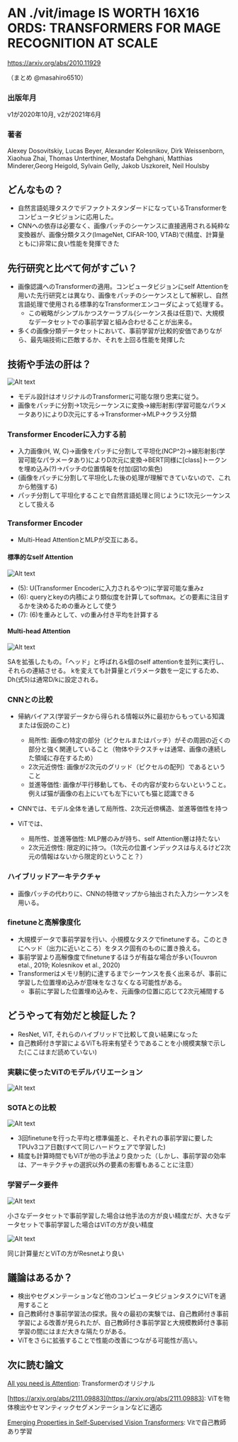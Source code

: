 # AN ./vit/image IS WORTH 16X16  ORDS: TRANSFORMERS FOR  MAGE RECOGNITION AT SCALE

https://arxiv.org/abs/2010.11929

（まとめ @masahiro6510）

### 出版年月
v1が2020年10月, v2が2021年6月

### 著者
Alexey Dosovitskiy, Lucas Beyer, Alexander Kolesnikov, Dirk Weissenborn, Xiaohua Zhai, Thomas Unterthiner, Mostafa Dehghani, Matthias Minderer,Georg Heigold, Sylvain Gelly, Jakob Uszkoreit, Neil Houlsby

## どんなもの？
- 自然言語処理タスクでデファクトスタンダードになっているTransformerをコンピュータビジョンに応用した。
- CNNへの依存は必要なく、画像パッチのシーケンスに直接適用される純粋な変換器が、画像分類タスク(ImageNet, CIFAR-100, VTAB)で(精度、計算量ともに)非常に良い性能を発揮できた

## 先行研究と比べて何がすごい？
- 画像認識へのTransformerの適用。コンピュータビジョンにself Attentionを用いた先行研究とは異なり、画像をパッチのシーケンスとして解釈し、自然言語処理で使用される標準的なTransformerエンコーダによって処理する。
    - この戦略がシンプルかつスケーラブル(シーケンス長は任意)で、大規模なデータセットでの事前学習と組み合わせることが出来る。
- 多くの画像分類データセットにおいて、事前学習が比較的安価でありながら、最先端技術に匹敵するか、それを上回る性能を発揮した

## 技術や手法の肝は？
![Alt text](./vit/image.png)

- モデル設計はオリジナルのTransformerに可能な限り忠実に従う。
- 画像をパッチに分割→1次元シーケンスに変換→線形射影(学習可能なパラメータあり)によりD次元にする→Transformer→MLP→クラス分類

### Transformer Encoderに入力する前
- 入力画像(H, W, C)→画像をパッチに分割して平坦化(NCP^2)→線形射影(学習可能なパラメータあり)によりD次元に変換→BERT同様に[class]トークンを埋め込み(?)→パッチの位置情報を付加(図1の紫色)
- (画像をパッチに分割して平坦化した後の処理が理解できていないので、これから勉強する)
- パッチ分割して平坦化することで自然言語処理と同じように1次元シーケンスとして扱える

### Transformer Encoder
- Multi-Head AttentionとMLPが交互にある。

#### 標準的なself Attention
![Alt text](./vit/image-5.png)

- (5): U(Transformer Encoderに入力されるやつ)に学習可能な重みz
- (6): queryとkeyの内積により類似度を計算してsoftmax。どの要素に注目するかを決めるための重みとして使う
- (7): (6)を重みとして、vの重み付き平均を計算する

#### Multi-head Attention
![Alt text](./vit/image-6.png)

SAを拡張したもの。「ヘッド」と呼ばれるk個のself attentionを並列に実行し、それらの連結させる。
kを変えても計算量とパラメータ数を一定にするため、Dh(式5)は通常D/kに設定される。

### CNNとの比較
- 帰納バイアス(学習データから得られる情報以外に最初からもっている知識または仮説のこと)
    - 局所性: 画像の特定の部分（ピクセルまたはパッチ）がその周囲の近くの部分と強く関連していること（物体やテクスチャは通常、画像の連続した領域に存在するため）
    - 2次元近傍性: 画像が2次元のグリッド（ピクセルの配列）であるということ
    - 並進等価性: 画像が平行移動しても、その内容が変わらないということ。例えば猫が画像の右上にいても左下にいても猫と認識できる

- CNNでは、モデル全体を通して局所性、2次元近傍構造、並進等価性を持つ
- ViTでは、
    - 局所性、並進等価性: MLP層のみが持ち、self Attention層は持たない
    - 2次元近傍性: 限定的に持つ。（1次元の位置インデックスは与えるけど2次元の情報はないから限定的ということ？）

### ハイブリッドアーキテクチャ
- 画像パッチの代わりに、CNNの特徴マップから抽出された入力シーケンスを用いる。

### finetuneと高解像度化
- 大規模データで事前学習を行い、小規模なタスクでfinetuneする。このときにヘッド（出力に近いところ）をタスク固有のものに置き換える。
- 事前学習より高解像度でfinetuneするほうが有益な場合が多い(Touvron etal., 2019; Kolesnikov et al., 2020)
- Transformerはメモリ制約に達するまでシーケンスを長く出来るが、事前に学習した位置埋め込みが意味をなさなくなる可能性がある。
    - 事前に学習した位置埋め込みを、元画像の位置に応じて2次元補間する

## どうやって有効だと検証した？
- ResNet, ViT, それらのハイブリッドで比較して良い結果になった
- 自己教師付き学習によるViTも将来有望そうであることを小規模実験で示した(ここはまだ読めていない)

### 実験に使ったViTのモデルバリエーション
![Alt text](./vit/image-1.png)

### SOTAとの比較
![Alt text](./vit/image-3.png)

- 3回finetuneを行った平均と標準偏差と、それぞれの事前学習に要したTPUv3コア日数(すべて同じハードウェアで学習した)
- 精度も計算時間でもViTが他の手法より良かった（しかし、事前学習の効率は、アーキテクチャの選択以外の要素の影響もあることに注意）

### 学習データ要件
![Alt text](./vit/image-7.png)

小さなデータセットで事前学習した場合は他手法の方が良い精度だが、大きなデータセットで事前学習した場合はViTの方が良い精度

![Alt text](./vit/image-9.png)

同じ計算量だとViTの方がResnetより良い

## 議論はあるか？
- 検出やセグメンテーションなど他のコンピュータビジョンタスクにViTを適用すること
- 自己教師付き事前学習法の探求。我々の最初の実験では、自己教師付き事前学習による改善が見られたが、自己教師付き事前学習と大規模教師付き事前学習の間にはまだ大きな隔たりがある。
- ViTをさらに拡張することで性能の改善につながる可能性が高い。

## 次に読む論文
[All you need is Attention](https://arxiv.org/abs/1706.03762): Transformerのオリジナル

[https://arxiv.org/abs/2111.09883](https://arxiv.org/abs/2111.09883): ViTを物体検出やセマンティックセグメンテーションなどに適応

[Emerging Properties in Self-Supervised Vision Transformers](https://arxiv.org/abs/2104.14294): Vitで自己教師あり学習

